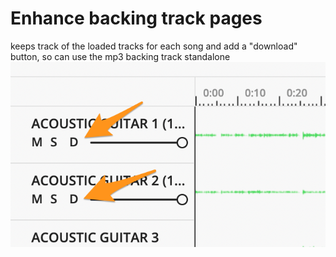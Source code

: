 # Enhance backing track pages
keeps track of the loaded tracks for each song and add a "download" button, so can use the mp3 backing 
track standalone
<img src="imgs/snippet.png" with="200">